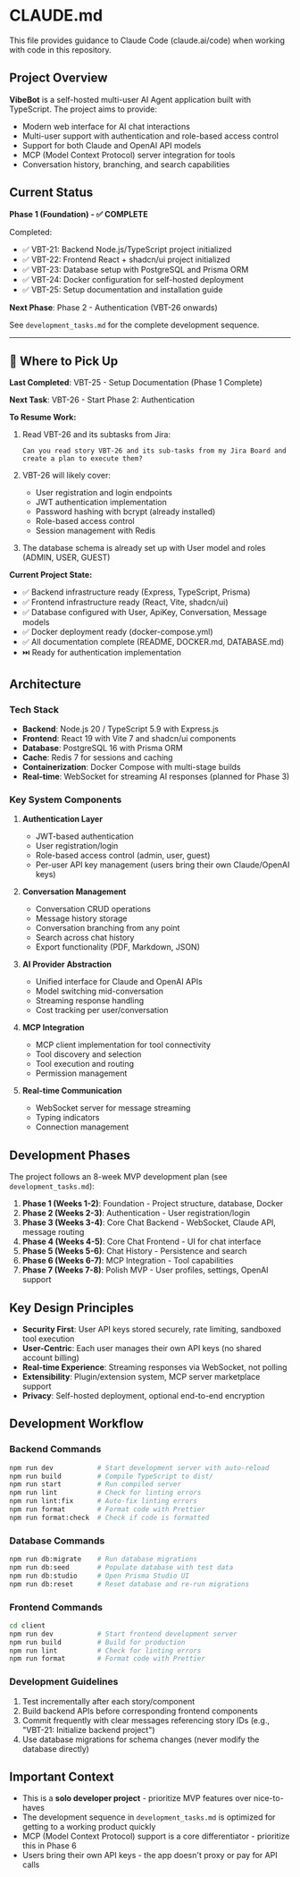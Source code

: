 # CLAUDE.md

This file provides guidance to Claude Code (claude.ai/code) when working with code in this repository.

## Project Overview

**VibeBot** is a self-hosted multi-user AI Agent application built with TypeScript. The project aims to provide:
- Modern web interface for AI chat interactions
- Multi-user support with authentication and role-based access control
- Support for both Claude and OpenAI API models
- MCP (Model Context Protocol) server integration for tools
- Conversation history, branching, and search capabilities

## Current Status

**Phase 1 (Foundation) - ✅ COMPLETE**

Completed:
- ✅ VBT-21: Backend Node.js/TypeScript project initialized
- ✅ VBT-22: Frontend React + shadcn/ui project initialized
- ✅ VBT-23: Database setup with PostgreSQL and Prisma ORM
- ✅ VBT-24: Docker configuration for self-hosted deployment
- ✅ VBT-25: Setup documentation and installation guide

**Next Phase**: Phase 2 - Authentication (VBT-26 onwards)

See `development_tasks.md` for the complete development sequence.

---

## 📍 Where to Pick Up

**Last Completed**: VBT-25 - Setup Documentation (Phase 1 Complete)

**Next Task**: VBT-26 - Start Phase 2: Authentication

**To Resume Work:**
1. Read VBT-26 and its subtasks from Jira:
   ```
   Can you read story VBT-26 and its sub-tasks from my Jira Board and create a plan to execute them?
   ```

2. VBT-26 will likely cover:
   - User registration and login endpoints
   - JWT authentication implementation
   - Password hashing with bcrypt (already installed)
   - Role-based access control
   - Session management with Redis

3. The database schema is already set up with User model and roles (ADMIN, USER, GUEST)

**Current Project State:**
- ✅ Backend infrastructure ready (Express, TypeScript, Prisma)
- ✅ Frontend infrastructure ready (React, Vite, shadcn/ui)
- ✅ Database configured with User, ApiKey, Conversation, Message models
- ✅ Docker deployment ready (docker-compose.yml)
- ✅ All documentation complete (README, DOCKER.md, DATABASE.md)
- ⏭️ Ready for authentication implementation

## Architecture

### Tech Stack
- **Backend**: Node.js 20 / TypeScript 5.9 with Express.js
- **Frontend**: React 19 with Vite 7 and shadcn/ui components
- **Database**: PostgreSQL 16 with Prisma ORM
- **Cache**: Redis 7 for sessions and caching
- **Containerization**: Docker Compose with multi-stage builds
- **Real-time**: WebSocket for streaming AI responses (planned for Phase 3)

### Key System Components

1. **Authentication Layer**
   - JWT-based authentication
   - User registration/login
   - Role-based access control (admin, user, guest)
   - Per-user API key management (users bring their own Claude/OpenAI keys)

2. **Conversation Management**
   - Conversation CRUD operations
   - Message history storage
   - Conversation branching from any point
   - Search across chat history
   - Export functionality (PDF, Markdown, JSON)

3. **AI Provider Abstraction**
   - Unified interface for Claude and OpenAI APIs
   - Model switching mid-conversation
   - Streaming response handling
   - Cost tracking per user/conversation

4. **MCP Integration**
   - MCP client implementation for tool connectivity
   - Tool discovery and selection
   - Tool execution and routing
   - Permission management

5. **Real-time Communication**
   - WebSocket server for message streaming
   - Typing indicators
   - Connection management

## Development Phases

The project follows an 8-week MVP development plan (see `development_tasks.md`):

1. **Phase 1 (Weeks 1-2)**: Foundation - Project structure, database, Docker
2. **Phase 2 (Weeks 2-3)**: Authentication - User registration/login
3. **Phase 3 (Weeks 3-4)**: Core Chat Backend - WebSocket, Claude API, message routing
4. **Phase 4 (Weeks 4-5)**: Core Chat Frontend - UI for chat interface
5. **Phase 5 (Weeks 5-6)**: Chat History - Persistence and search
6. **Phase 6 (Weeks 6-7)**: MCP Integration - Tool capabilities
7. **Phase 7 (Weeks 7-8)**: Polish MVP - User profiles, settings, OpenAI support

## Key Design Principles

- **Security First**: User API keys stored securely, rate limiting, sandboxed tool execution
- **User-Centric**: Each user manages their own API keys (no shared account billing)
- **Real-time Experience**: Streaming responses via WebSocket, not polling
- **Extensibility**: Plugin/extension system, MCP server marketplace support
- **Privacy**: Self-hosted deployment, optional end-to-end encryption

## Development Workflow

### Backend Commands
```bash
npm run dev           # Start development server with auto-reload
npm run build         # Compile TypeScript to dist/
npm run start         # Run compiled server
npm run lint          # Check for linting errors
npm run lint:fix      # Auto-fix linting errors
npm run format        # Format code with Prettier
npm run format:check  # Check if code is formatted
```

### Database Commands
```bash
npm run db:migrate    # Run database migrations
npm run db:seed       # Populate database with test data
npm run db:studio     # Open Prisma Studio UI
npm run db:reset      # Reset database and re-run migrations
```

### Frontend Commands
```bash
cd client
npm run dev           # Start frontend development server
npm run build         # Build for production
npm run lint          # Check for linting errors
npm run format        # Format code with Prettier
```

### Development Guidelines

1. Test incrementally after each story/component
2. Build backend APIs before corresponding frontend components
3. Commit frequently with clear messages referencing story IDs (e.g., "VBT-21: Initialize backend project")
4. Use database migrations for schema changes (never modify the database directly)

## Important Context

- This is a **solo developer project** - prioritize MVP features over nice-to-haves
- The development sequence in `development_tasks.md` is optimized for getting to a working product quickly
- MCP (Model Context Protocol) support is a core differentiator - prioritize this in Phase 6
- Users bring their own API keys - the app doesn't proxy or pay for API calls
